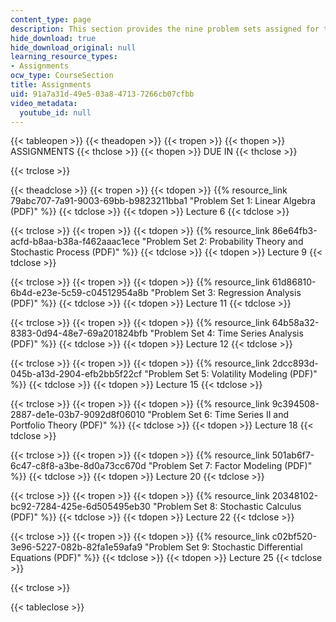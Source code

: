 ```yaml
---
content_type: page
description: This section provides the nine problem sets assigned for the course.
hide_download: true
hide_download_original: null
learning_resource_types:
- Assignments
ocw_type: CourseSection
title: Assignments
uid: 91a7a31d-49e5-03a8-4713-7266cb07cfbb
video_metadata:
  youtube_id: null
---
```


{{< tableopen >}}
{{< theadopen >}}
{{< tropen >}}
{{< thopen >}}
ASSIGNMENTS
{{< thclose >}}
{{< thopen >}}
DUE IN
{{< thclose >}}

{{< trclose >}}

{{< theadclose >}}
{{< tropen >}}
{{< tdopen >}}
{{% resource_link 79abc707-7a91-9003-69bb-b9823211bba1 "Problem Set 1: Linear Algebra (PDF)" %}}
{{< tdclose >}}
{{< tdopen >}}
Lecture 6
{{< tdclose >}}

{{< trclose >}}
{{< tropen >}}
{{< tdopen >}}
{{% resource_link 86e64fb3-acfd-b8aa-b38a-f462aaac1ece "Problem Set 2: Probability Theory and Stochastic Process (PDF)" %}}
{{< tdclose >}}
{{< tdopen >}}
Lecture 9
{{< tdclose >}}

{{< trclose >}}
{{< tropen >}}
{{< tdopen >}}
{{% resource_link 61d86810-6b4d-e23e-5c59-c04512954a8b "Problem Set 3: Regression Analysis (PDF)" %}}
{{< tdclose >}}
{{< tdopen >}}
Lecture 11
{{< tdclose >}}

{{< trclose >}}
{{< tropen >}}
{{< tdopen >}}
{{% resource_link 64b58a32-8383-0d94-48e7-69a201824bfb "Problem Set 4: Time Series Analysis (PDF)" %}}
{{< tdclose >}}
{{< tdopen >}}
Lecture 12
{{< tdclose >}}

{{< trclose >}}
{{< tropen >}}
{{< tdopen >}}
{{% resource_link 2dcc893d-045b-a13d-2904-efb2bb5f22cf "Problem Set 5: Volatility Modeling (PDF)" %}}
{{< tdclose >}}
{{< tdopen >}}
Lecture 15
{{< tdclose >}}

{{< trclose >}}
{{< tropen >}}
{{< tdopen >}}
{{% resource_link 9c394508-2887-de1e-03b7-9092d8f06010 "Problem Set 6: Time Series II and Portfolio Theory (PDF)" %}}
{{< tdclose >}}
{{< tdopen >}}
Lecture 18
{{< tdclose >}}

{{< trclose >}}
{{< tropen >}}
{{< tdopen >}}
{{% resource_link 501ab6f7-6c47-c8f8-a3be-8d0a73cc670d "Problem Set 7: Factor Modeling (PDF)" %}}
{{< tdclose >}}
{{< tdopen >}}
Lecture 20
{{< tdclose >}}

{{< trclose >}}
{{< tropen >}}
{{< tdopen >}}
{{% resource_link 20348102-bc92-7284-425e-6d505495eb30 "Problem Set 8: Stochastic Calculus (PDF)" %}}
{{< tdclose >}}
{{< tdopen >}}
Lecture 22
{{< tdclose >}}

{{< trclose >}}
{{< tropen >}}
{{< tdopen >}}
{{% resource_link c02bf520-3e96-5227-082b-82fa1e59afa9 "Problem Set 9: Stochastic Differential Equations (PDF)" %}}
{{< tdclose >}}
{{< tdopen >}}
Lecture 25
{{< tdclose >}}

{{< trclose >}}

{{< tableclose >}}